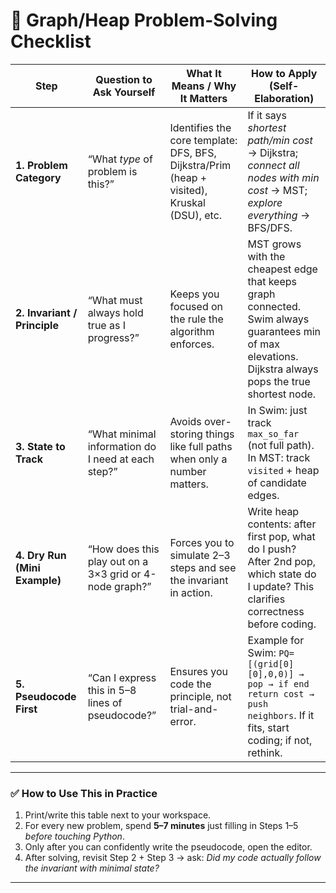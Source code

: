 
# 🧩 Graph/Heap Problem-Solving Checklist  

| **Step** | **Question to Ask Yourself** | **What It Means / Why It Matters** | **How to Apply (Self-Elaboration)** |
|----------|------------------------------|------------------------------------|--------------------------------------|
| **1. Problem Category** | “What *type* of problem is this?” | Identifies the core template: DFS, BFS, Dijkstra/Prim (heap + visited), Kruskal (DSU), etc. | If it says *shortest path/min cost* → Dijkstra; *connect all nodes with min cost* → MST; *explore everything* → BFS/DFS. |
| **2. Invariant / Principle** | “What must always hold true as I progress?” | Keeps you focused on the rule the algorithm enforces. | MST grows with the cheapest edge that keeps graph connected. Swim always guarantees min of max elevations. Dijkstra always pops the true shortest node. |
| **3. State to Track** | “What minimal information do I need at each step?” | Avoids over-storing things like full paths when only a number matters. | In Swim: just track `max_so_far` (not full path). In MST: track `visited` + heap of candidate edges. |
| **4. Dry Run (Mini Example)** | “How does this play out on a 3×3 grid or 4-node graph?” | Forces you to simulate 2–3 steps and see the invariant in action. | Write heap contents: after first pop, what do I push? After 2nd pop, which state do I update? This clarifies correctness before coding. |
| **5. Pseudocode First** | “Can I express this in 5–8 lines of pseudocode?” | Ensures you code the principle, not trial-and-error. | Example for Swim: `PQ=[(grid[0][0],0,0)] → pop → if end return cost → push neighbors`. If it fits, start coding; if not, rethink. |

---

### ✅ How to Use This in Practice
1. Print/write this table next to your workspace.  
2. For every new problem, spend **5–7 minutes** just filling in Steps 1–5 *before touching Python*.  
3. Only after you can confidently write the pseudocode, open the editor.  
4. After solving, revisit Step 2 + Step 3 → ask: *Did my code actually follow the invariant with minimal state?*  

---
